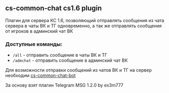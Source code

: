 ## cs-common-chat cs1.6 plugin

Плагин для сервера КС 1.6, позволяющий отправлять сообщения из чата сервера в чаты ВК и ТГ одновременно, а так же отправлять сообщения от игроков в админский чат ВК

### Доступные команды:
- `/all` - отправить сообщение в чаты ВК и ТГ
- `/admchat` - отправить сообщение в админский чат ВК

Для возможности отправки сообщений из чатов ВК и ТГ на сервер необходим [cs-common-chat-bot](https://hub.docker.com/repository/docker/dgaponov99/cs-common-chat-bot/)

За основу взят плагин Telegram MSG 1.2.0 by ex3m777
